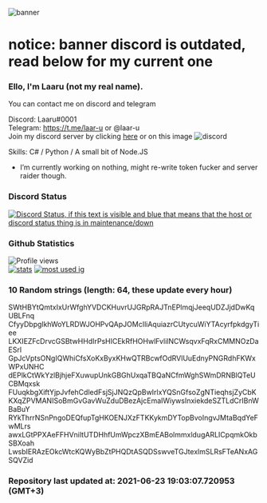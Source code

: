 
![banner](https://raw.githubusercontent.com/stop-bark/stop-bark/master/banner4.png)
# notice: banner discord is outdated, read below for my current one


### Ello, I'm Laaru (not my real name).

You can contact me on discord and telegram  

Discord: Laaru#0001  
Telegram: https://t.me/laar-u or @laar-u  
Join my discord server by clicking [here](https://discord.gg/invite/monk) or on this image ![discord](https://discord.com/api/guilds/848458923136122901/embed.png)

Skills: C# / Python / A small bit of Node.JS  

- I’m currently working on nothing, might re-write token fucker and server raider though.

### Discord Status
[![Discord Status, if this text is visible and blue that means that the host or discord status thing is in maintenance/down](https://discord.c99.nl/widget/theme-4/739824148267925565.png)](https://discord.c99.nl/)

### Github Statistics
![Profile views](https://komarev.com/ghpvc/?username=Laar-u) <br> [![stats](https://github-readme-stats.vercel.app/api?username=Laar-u&show_icons=true&theme=synthwave)](https://github.com/anuraghazra/github-readme-stats) [![most used ig](https://github-readme-stats.vercel.app/api/top-langs/?username=Laar-u&layout=compact&theme=synthwave&show_icons=true&langs_count=10)]((https://github.com/anuraghazra/github-readme-stats))

### 10 Random strings (length: 64, these update every hour)
SWtHBYtQmtxIxUrWfghYVDCKHuvrUJGRpRAJTnEPlmqjJeeqUDZJjdDwKqUBLFnq
CfyyDbpglkhWoYLRDWJOHPvQApJOMcIliAquiazrCUtycuWiYTAcyrfpkdgyTiee
LKXIEZFcDrvcGSBtwHHdIrPsHICEkRfHOHwlFvlilNCWsqvxFqRxCMMNOzDaESrl
GpJcVptsONgIQWhiCfsXoKxByxKHwQTRBcwfOdRVlUuEdnyPNGRdhFKWxWPxUNHC
dEPlkCtWkYzlBjhjeFXuwupUnkGBGhUxqaTBQaNCfmWghSWmDRNBlQTeUCBMqxsk
FUuqkbgXiftYjpJvfehCdledFsjSjJNQzQpBwIrlxYQSnGfsoZgNTieqhsjZyCbK
KXqZPVMANISoBmGvGavWuZduDBezAjcEmaIWiywsInxiekdeSZTLdCrIBnWBaBuY
RYkThrrNSnPngoDEQfupTgHKOENJXzFTKKykmDYTopBvoIngvJMtaBqdYeFwMLrs
awxLGtPPXAeFFHVniltUTDHhfUmWpczXBmEABolmmxldugARLICpqmkOkbSBXoah
LwsbIERAzEOkcWtcKQWyBbZtPHQDtASQDSswveTGJtexlmSLRsFTeANxAGSQVZid

### Repository last updated at: 2021-06-23 19:03:07.720953 (GMT+3)
